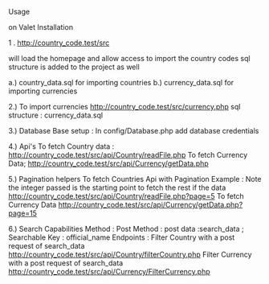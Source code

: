 Usage 

on Valet Installation 

1 . http://country_code.test/src 

will load the homepage and allow access to import the country codes
sql structure is added to the project as well 

a.) country_data.sql for importing countries 
b.) currency_data.sql for importing currencies


2.) To import currencies
    http://country_code.test/src/currency.php
    sql structure : currency_data.sql 

3.) Database Base setup :
    In config/Database.php 
    add database credentials 

4.) Api's
    To fetch Country data :
    http://country_code.test/src/api/Country/readFile.php
    To fetch Currency Data;
    http://country_code.test/src/api/Currency/getData.php

5.) Pagination helpers
    To fetch Countries Api with Pagination
    Example : Note the integer passed is the starting point to fetch the rest if the data
    http://country_code.test/src/api/Country/readFile.php?page=5
    To fetch Currency Data
    http://country_code.test/src/api/Currency/getData.php?page=15

6.) Search Capabilities 
    Method : Post Method :
    post data :search_data ;
    Searchable Key : official_name 
    Endpoints :
    Filter Country with a post request of search_data
    http://country_code.test/src/api/Country/filterCountry.php
    Filter Currency with a post request of search_data
    http://country_code.test/src/api/Currency/FilterCurrency.php
